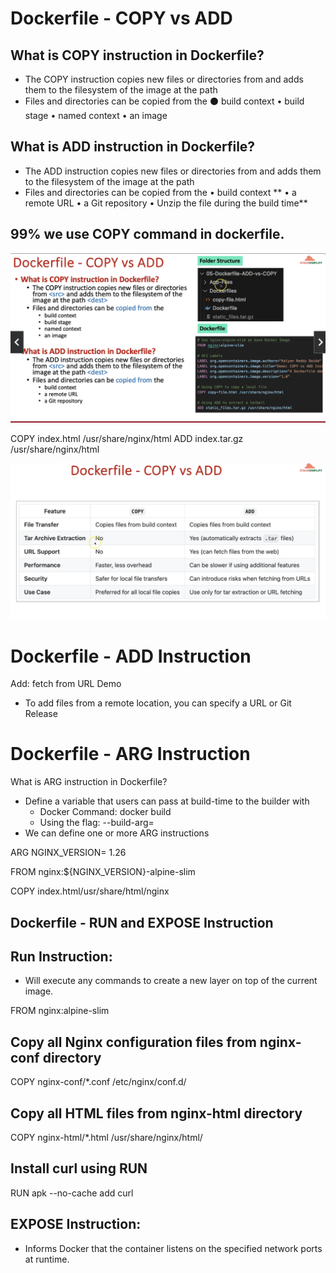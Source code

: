 # Dockerfile - COPY vs ADD

## What is COPY instruction in Dockerfile?
- The COPY instruction copies new files or directories from <src> and adds them to the filesystem of the image at the path <dest>
- Files and directories can be copied from the ⚫ build context
    • build stage
    • named context 
    • an image

## What is ADD instruction in Dockerfile?
- The ADD instruction copies new files or directories from <src> and adds them to the filesystem of the image at the path <dest>
- Files and directories can be copied from the 
    • build context
**    • a remote URL
    • a Git repository
    • Unzip the file during the build time**

## 99% we use COPY command in dockerfile.

![COPY vs ADD](image.png)

COPY index.html /usr/share/nginx/html
ADD index.tar.gz /usr/share/nginx/html

![Alt text](image-1.png)

# Dockerfile - ADD Instruction

Add: fetch from URL Demo
- To add files from a remote location, you can specify a 
  URL or Git Release


# Dockerfile - ARG Instruction

What is ARG instruction in Dockerfile?
- Define a variable that users can pass at build-time to the builder with
  - Docker Command: docker build
  - Using the flag: --build-arg<varname>=<value>
- We can define one or more ARG instructions

ARG NGINX_VERSION= 1.26

FROM nginx:${NGINX_VERSION}-alpine-slim

COPY index.html/usr/share/html/nginx

## Dockerfile - RUN and EXPOSE Instruction

## Run Instruction:
- Will execute any commands to create a new layer on top of the current image.

FROM nginx:alpine-slim

## Copy all Nginx configuration files from nginx-conf directory
COPY nginx-conf/*.conf /etc/nginx/conf.d/

## Copy all HTML files from nginx-html directory
COPY nginx-html/*.html /usr/share/nginx/html/

## Install curl using RUN
RUN apk --no-cache add curl

## EXPOSE Instruction: 
- Informs Docker that the container listens on the specified network ports at runtime. 